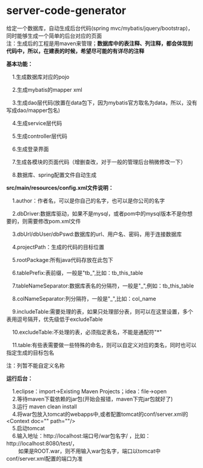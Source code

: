 # server-code-generator



给定一个数据库，自动生成后台代码(spring mvc/mybatis/jquery/bootstrap)，同时能够生成一个简单的后台对应的页面
<br/>
注：生成后的工程是用maven来管理；<strong>数据库中的表注释、列注释，都会体现到代码中，所以，在建表的时候，希望尽可能的有详尽的注释</strong>
<br/>

<strong>基本功能：</strong><br/>

&nbsp;&nbsp;&nbsp;&nbsp;1.生成数据库对应的pojo<br/>

&nbsp;&nbsp;&nbsp;&nbsp;2.生成mybatis的mapper xml<br/>

&nbsp;&nbsp;&nbsp;&nbsp;3.生成dao层代码(放置在data包下，因为mybatis官方取名为data，所以，没有写成dao/mapper包名)<br/>

&nbsp;&nbsp;&nbsp;&nbsp;4.生成service层代码<br/>

&nbsp;&nbsp;&nbsp;&nbsp;5.生成controller层代码<br/>

&nbsp;&nbsp;&nbsp;&nbsp;6.生成登录界面<br/>

&nbsp;&nbsp;&nbsp;&nbsp;7.生成各模块的页面代码（增删查改，对于一般的管理后台稍微修改一下）<br/>

&nbsp;&nbsp;&nbsp;&nbsp;8.数据库、spring配置文件自动生成<br/>

<strong>src/main/resources/config.xml文件说明：</strong><br/>

&nbsp;&nbsp;&nbsp;&nbsp;1.author：作者名，可以是你自己的名字，也可以是你公司的名字<br/>

&nbsp;&nbsp;&nbsp;&nbsp;2.dbDriver:数据库驱动，如果不是mysql，或者pom中的mysql版本不是你想要的，则需要修改pom.xml文件<br/>

&nbsp;&nbsp;&nbsp;&nbsp;3.dbUrl/dbUser/dbPswd:数据库的url、用户名、密码，用于连接数据库<br/>

&nbsp;&nbsp;&nbsp;&nbsp;4.projectPath：生成的代码的目标位置<br/>

&nbsp;&nbsp;&nbsp;&nbsp;5.rootPackage:所有java代码存放在此包下<br/>

&nbsp;&nbsp;&nbsp;&nbsp;6.tablePrefix:表前缀，一般是"tb_",比如：tb_this_table<br/>

&nbsp;&nbsp;&nbsp;&nbsp;7.tableNameSeparator:数据库表名的分隔符，一般是"_",例如：tb_this_table<br/>

&nbsp;&nbsp;&nbsp;&nbsp;8.colNameSeparator:列分隔符，一般是"_",比如：col_name<br/>

&nbsp;&nbsp;&nbsp;&nbsp;9.includeTable:需要处理的表，如果只处理部分表，则可以在这里设置，多个表用逗号隔开，优先级低于excludeTable<br/>

&nbsp;&nbsp;&nbsp;&nbsp;10.excludeTable:不处理的表，必须指定表名，不能是通配符"*"<br/>

&nbsp;&nbsp;&nbsp;&nbsp;11.table:有些表需要做一些特殊的命名，则可以自定义对应的类名，同时也可以指定生成的目标包名<br/>
	
注：列暂不能自定义名称


<strong>运行后台：</strong><br/>

&nbsp;&nbsp;&nbsp;&nbsp;1.eclipse：import->Existing Maven Projects；idea：file->open<br/>
&nbsp;&nbsp;&nbsp;&nbsp;2.等待maven下载依赖的jar包(开始会报错，maven下完jar包就好了)<br/>
&nbsp;&nbsp;&nbsp;&nbsp;3.运行 maven clean install<br/>
&nbsp;&nbsp;&nbsp;&nbsp;4.将war包放入tomcat的webapps中,或者配置tomcat的conf/server.xml的&lt;Context doc="" path=""/&gt;<br/>
&nbsp;&nbsp;&nbsp;&nbsp;5.启动tomcat<br/>
&nbsp;&nbsp;&nbsp;&nbsp;6.输入地址：http://localhost:端口号/war包名字/ ，比如：http://localhost:8080/test/，<br/>
&nbsp;&nbsp;&nbsp;&nbsp;&nbsp;&nbsp;&nbsp;&nbsp;如果是ROOT.war，则不用输入war包名字，端口以tomcat中conf/server.xml配置的端口为准<br/>

